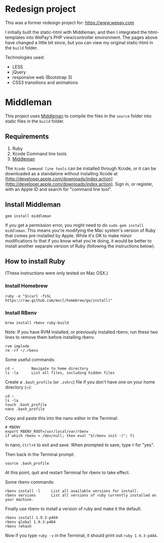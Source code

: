 Redesign project
=====

This was a former redesign project for: https://www.wepay.com

I initially built the static-html with Middleman, and then I integrated the html-templates into WePay's PHP view/controller environment. The pages above have changed a little bit since, but you can view my original static-html in the `build` folder.

Technologies used:

* LESS
* jQuery
* responsive web (Bootstrap 3)
* CSS3 transitions and animations

Middleman
=====

This project uses [Middleman](http://middlemanapp.com/) to compile the files in the `source` folder into static files in the `build` folder.

## Requirements
1. Ruby
2. Xcode Command line tools
3. [Middleman](http://middlemanapp.com/)

The `Xcode Command line tools` can be installed through Xcode, or it can be downloaded as a standalone without installing Xcode at [http://developer.apple.com/downloads/index.action](http://developer.apple.com/downloads/index.action). Sign in, or register, with an Apple ID and search for "command line tool".

## Install Middleman

```shell
gem install middleman
```
If you get a permission error, you might need to do `sudo gem install middleman`. This means you're modifying the Mac system's version of Ruby that comes pre-installed by Apple. While it's OK to make minor modifications to that if you know what you're doing, it would be better to install another separate version of Ruby (following the instructions below).

## How to install Ruby
(These instructions were only tested on Mac OSX.)

### Install Homebrew

```shell
ruby -e "$(curl -fsSL https://raw.github.com/mxcl/homebrew/go/install)"
```

### Install RBenv

```shell
brew install rbenv ruby-build
```
Note: If you have RVM installed, or previously installed rbenv, run these two lines to remove them before installing rbenv.

```shell
rvm implode
rm -rf ~/.rbenv
```

Some useful commands:

```shell
cd ~        Navigate to home directory
ls -la      List all files, including hidden files
```
Create a `.bash_profile` (or `.zshrc`) file if you don't have one on your home directory (~):

```shell
cd ~
ls -la
touch .bash_profile
nano .bash_profile
```
Copy and paste this into the nano editor in the Terminal:

```shell
# RBENV
export RBENV_ROOT=/usr/local/var/rbenv
if which rbenv > /dev/null; then eval "$(rbenv init -)"; fi
```
In nano, `Ctrl+X` to exit and save. When prompted to save, type `Y` for "yes".

Then back in the Terminal prompt:

```shell
source .bash_profile
```

At this point, quit and restart Terminal for rbenv to take effect.

Some rbenv commands:

```shell
rbenv install -l     List all available versions for install.
rbenv versions       List all versions of ruby currently installed on your machine.
```
Finally use rbenv to install a version of ruby and make it the default.

```shell
rbenv install 1.9.3-p484
rbenv global 1.9.3-p484
rbenv rehash
```
Now if you type `ruby -v` in the Terminal, it should print out `ruby 1.9.3-p484`.


